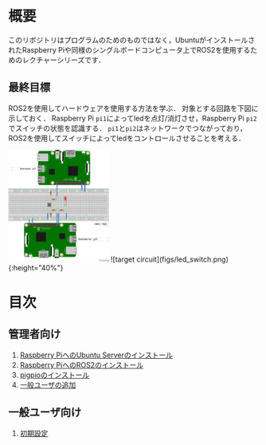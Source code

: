 # 概要

このリポジトリはプログラムのためのものではなく，UbuntuがインストールされたRaspberry Piや同様のシングルボードコンピュータ上でROS2を使用するためのレクチャーシリーズです．

## 最終目標
ROS2を使用してハードウェアを使用する方法を学ぶ．
対象とする回路を下図に示しておく．
Raspberry Pi `pi1`によってledを点灯/消灯させ，Raspberry Pi `pi2`でスイッチの状態を認識する．
`pi1`と`pi2`はネットワークでつながっており，ROS2を使用してスイッチによってledをコントロールさせることを考える．

<img src="figs/led_switch.png" width="40%">
![target circuit](figs/led_switch.png){:height="40%"}

# 目次
## 管理者向け

1. [Raspberry PiへのUbuntu Serverのインストール](Installation_of_UbuntuServer_on_RaspberryPi_JP.md)
1. [Raspberry PiへのROS2のインストール](Installation_of_ROS2_on_RaspberryPi_JP.md)
1. [pigpioのインストール](Installation_of_pigpio_library_JP.md)
1. [一般ユーザの追加](Addition_of_general_users_JP.md)

## 一般ユーザ向け

1. [初期設定](Initial_settings_of_general_users_JP.md)
